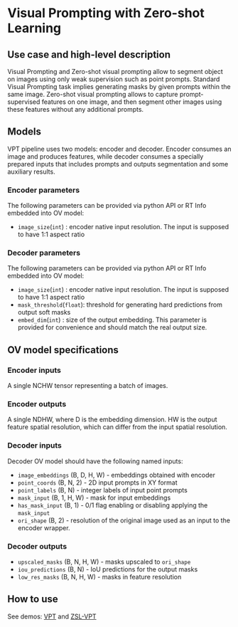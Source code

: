 # Visual Prompting with Zero-shot Learning

## Use case and high-level description

Visual Prompting and Zero-shot visual prompting allow to segment object on images
using only weak supervision such as point prompts.
Standard Visual Prompting task implies generating masks by given prompts within the same image.
Zero-shot visual prompting allows to capture prompt-supervised features on one image,
and then segment other images using these features without any additional prompts.

## Models

VPT pipeline uses two models: encoder and decoder.
Encoder consumes an image and produces features, while decoder consumes a specially
prepared inputs that includes prompts and outputs segmentation and some auxiliary results.

### Encoder parameters

The following parameters can be provided via python API or RT Info embedded into OV model:

- `image_size`(`int`) : encoder native input resolution. The input is supposed to have 1:1 aspect ratio

### Decoder parameters

The following parameters can be provided via python API or RT Info embedded into OV model:

- `image_size`(`int`) : encoder native input resolution. The input is supposed to have 1:1 aspect ratio
- `mask_threshold`(`float`): threshold for generating hard predictions from output soft masks
- `embed_dim`(`int`) : size of the output embedding. This parameter is provided for convenience and should match
  the real output size.

## OV model specifications

### Encoder inputs

A single NCHW tensor representing a batch of images.

### Encoder outputs

A single NDHW, where D is the embedding dimension. HW is the output feature spatial resolution, which can differ from the input spatial resolution.

### Decoder inputs

Decoder OV model should have the following named inputs:

- `image_embeddings` (B, D, H, W) - embeddings obtained with encoder
- `point_coords` (B, N, 2) - 2D input prompts in XY format
- `point_labels` (B, N) - integer labels of input point prompts
- `mask_input` (B, 1, H, W) - mask for input embeddings
- `has_mask_input` (B, 1) - 0/1 flag enabling or disabling applying the `mask_input`
- `ori_shape` (B, 2) - resolution of the original image used as an input to the encoder wrapper.

### Decoder outputs

- `upscaled_masks` (B, N, H, W) - masks upscaled to `ori_shape`
- `iou_predictions` (B, N) - IoU predictions for the output masks
- `low_res_masks` (B, N, H, W) - masks in feature resolution

## How to use

See demos: [VPT](https://github.com/open-edge-platform/model_api/tree/master/examples/python/visual_prompting)
and [ZSL-VPT](https://github.com/open-edge-platform/model_api/tree/master/examples/python/zsl_visual_prompting)
